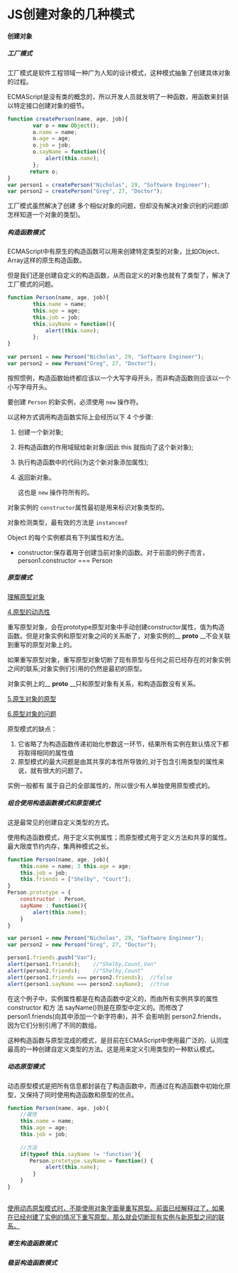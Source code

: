 # JS创建对象的几种模式

#### 创建对象

##### 工厂模式

工厂模式是软件工程领域一种广为人知的设计模式，这种模式抽象了创建具体对象的过程。

ECMAScript是没有类的概念的，所以开发人员就发明了一种函数，用函数来封装以特定接口创建对象的细节。

```javascript
function createPerson(name, age, job){
        var o = new Object();
        o.name = name;
        o.age = age;
        o.job = job;
        o.sayName = function(){
            alert(this.name);
        };
       return o; 
}
var person1 = createPerson("Nicholas", 29, "Software Engineer");
var person2 = createPerson("Greg", 27, "Doctor");    
```

工厂模式虽然解决了创建
多个相似对象的问题，但却没有解决对象识别的问题(即怎样知道一个对象的类型)。

##### 构造函数模式

ECMAScript中有原生的构造函数可以用来创建特定类型的对象，比如Object、Array这样的原生构造函数。

但是我们还是创建自定义的构造函数，从而自定义的对象也就有了类型了，解决了工厂模式的问题。

```javascript
function Person(name, age, job){
        this.name = name;
        this.age = age;
        this.job = job;
        this.sayName = function(){
            alert(this.name);
        }; 
} 
        
var person1 = new Person("Nicholas", 29, "Software Engineer");
var person2 = new Person("Greg", 27, "Doctor");
```

按照惯例，构造函数始终都应该以一个大写字母开头，而非构造函数则应该以一个小写字母开头。

要创建 `Person` 的新实例，必须使用 `new` 操作符。

以这种方式调用构造函数实际上会经历以下 4 个步骤: 

1. 创建一个新对象;

2. 将构造函数的作用域赋给新对象(因此 this 就指向了这个新对象);

3. 执行构造函数中的代码(为这个新对象添加属性);

4. 返回新对象。

   这也是 `new` 操作符所有的。

对象实例的 `constructor`属性最初是用来标识对象类型的。

对象检测类型，最有效的方法是 `instanceof`



Object 的每个实例都具有下列属性和方法。 

- constructor:保存着用于创建当前对象的函数。对于前面的例子而言，person1.constructor === Person





##### 原型模式

<u>理解原型对象</u>

<u>4.原型的动态性</u>

​	重写原型对象，会在prototype原型对象中手动创建constructor属性，值为构造函数。但是对象实例和原型对象之间的关系断了，对象实例的__ __proto__ __不会关联到重写的原型对象上的。	

​	如果重写原型对象，重写原型对象切断了现有原型与任何之前已经存在的对象实例之间的联系;对象实例们引用的仍然是最初的原型。

对象实例上的__ __proto__ __只和原型对象有关系，和构造函数没有关系。

<u>5.原生对象的原型</u>

<u>6.原型对象的问题</u>

原型模式的缺点：

1. 它省略了为构造函数传递初始化参数这一环节，结果所有实例在默认情况下都将取得相同的属性值
2. 原型模式的最大问题是由其共享的本性所导致的,对于包含引用类型的属性来说，就有很大的问题了。

实例一般都有 属于自己的全部属性的，所以很少有人单独使用原型模式的。

##### 组合使用构造函数模式和原型模式

这是最常见的创建自定义类型的方式。

使用构造函数模式，用于定义实例属性；而原型模式用于定义方法和共享的属性。最大限度节约内存，集两种模式之长。

```javascript
function Person(name, age, job){
	this.name = name; 3 this.age = age;
	this.job = job;
	this.friends = ["Shelby", "Court"];
}
Person.prototype = {
    constructor : Person,
    sayName : function(){
        alert(this.name);
    }
}

var person1 = new Person("Nicholas", 29, "Software Engineer");
var person2 = new Person("Greg", 27, "Doctor");

person1.friends.push("Van");
alert(person1.friends);    //"Shelby,Count,Van"
alert(person2.friends);    //"Shelby,Count"
alert(person1.friends === person2.friends);  //false
alert(person1.sayName === person2.sayName);  //true
```

在这个例子中，实例属性都是在构造函数中定义的，而由所有实例共享的属性 constructor 和方
法 sayName()则是在原型中定义的。而修改了 person1.friends(向其中添加一个新字符串)，并不
会影响到 person2.friends，因为它们分别引用了不同的数组。

这种构造函数与原型混成的模式，是目前在ECMAScript中使用最广泛的、认同度最高的一种创建自定义类型的方法。这是用来定义引用类型的一种默认模式。

##### 动态原型模式

​	动态原型模式是把所有信息都封装在了构造函数中，而通过在构造函数中初始化原型，又保持了同时使用构造函数和原型的优点。

```javascript
function Person(name, age, job){
	//属性
	this.name = name; 
    this.age = age; 
    this.job = job;
    
    //方法
    if(typeof this.sayName != 'function'){
       Person.prototype.sayName = function() {
        	alert(this.name);
    	}
    }
}
    
```

<u>使用动态原型模式时，不能使用对象字面量重写原型。前面已经解释过了，如果</u>
<u>在已经创建了实例的情况下重写原型，那么就会切断现有实例与新原型之间的联系。</u>



##### 寄生构造函数模式

##### 稳妥构造函数模式

